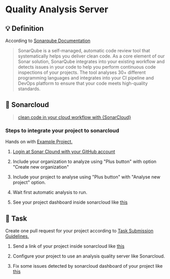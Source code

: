 Quality Analysis Server
====

## :bulb: Definition

According to [Sonarqube Documentation](https://docs.sonarqube.org/latest/)

> SonarQube is a self-managed, automatic code review tool that systematically helps you deliver clean code. As a core element of our Sonar solution, SonarQube integrates into your existing workflow and detects issues in your code to help you perform continuous code inspections of your projects. The tool analyses 30+ different programming languages and integrates into your CI pipeline and DevOps platform to ensure that your code meets high-quality standards.

## :hammer: Sonarcloud

> [clean code in your cloud workflow with {SonarCloud}](https://www.sonarsource.com/products/sonarcloud/.)

### Steps to integrate your project to sonarcloud

Hands on with [Example Project.](https://github.com/persapiens-classes/account-backend/issues/41)

1. [Login at Sonar Clound with your GitHub account](https://sonarcloud.io/login)

2. Include your organization to analyze using "Plus button" with option "Create new organization"

3. Include your project to analyse using "Plus button" with "Analyse new project" option.

4. Wait first automatic analysis to run. 

5. See your project dashboard inside sonarcloud like [this](https://sonarcloud.io/summary/overall?id=persapiens-classes_account-backend)


## :construction_worker: Task

Create one pull request for your project according to [Task Submission Guidelines.](../../assessment.md#task-submission)

1. Send a link of your project inside sonarcloud like [this](https://sonarcloud.io/summary/overall?id=persapiens-classes_account-backend)

2. Configure your project to use an analysis quality server like Sonarcloud. 

3. Fix some issues detected by sonarcloud dashboard of your project like [this](https://github.com/persapiens-classes/account-backend/issues/41)
